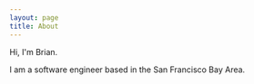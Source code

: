```yaml
---
layout: page
title: About
---
```

Hi, I'm Brian.

I am a software engineer based in the San Francisco Bay Area.